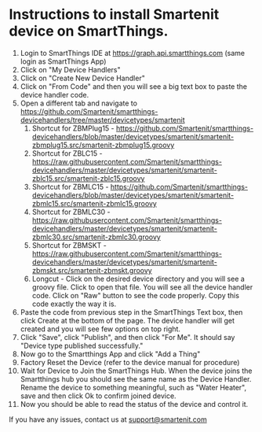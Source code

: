 # Instructions to install Smartenit device on SmartThings.

1. Login to SmartThings IDE at https://graph.api.smartthings.com (same login as SmartThings App)
2. Click on "My Device Handlers"
3. Click on "Create New Device Handler"
4. Click on "From Code" and then you will see a big text box to paste the device handler code.
5. Open a different tab and navigate to https://github.com/Smartenit/smartthings-devicehandlers/tree/master/devicetypes/smartenit
    1. Shortcut for ZBMPlug15 - https://github.com/Smartenit/smartthings-devicehandlers/blob/master/devicetypes/smartenit/smartenit-zbmplug15.src/smartenit-zbmplug15.groovy
    2. Shortcut for ZBLC15 - https://raw.githubusercontent.com/Smartenit/smartthings-devicehandlers/master/devicetypes/smartenit/smartenit-zblc15.src/smartenit-zblc15.groovy
    3. Shortcut for ZBMLC15 - https://github.com/Smartenit/smartthings-devicehandlers/blob/master/devicetypes/smartenit/smartenit-zbmlc15.src/smartenit-zbmlc15.groovy
    4. Shortcut for ZBMLC30 - https://raw.githubusercontent.com/Smartenit/smartthings-devicehandlers/master/devicetypes/smartenit/smartenit-zbmlc30.src/smartenit-zbmlc30.groovy
    5. Shortcut for ZBMSKT - https://raw.githubusercontent.com/Smartenit/smartthings-devicehandlers/master/devicetypes/smartenit/smartenit-zbmskt.src/smartenit-zbmskt.groovy
    6. Longcut - Click on the desired device directory and you will see a groovy file. Click to open that file. You will see all the device handler code. Click on "Raw" button to see the code properly.  Copy this code exactly the way it is.
6. Paste the code from previous step in the SmartThings Text box, then click Create at the bottom of the page. The device handler will get created and you will see few options on top right.
7. Click "Save", click "Publish", and then click "For Me".  It should say "Device type published successfully."
8. Now go to the Smartthings App and click "Add a Thing"
9. Factory Reset the Device (refer to the device manual for procedure)
10. Wait for Device to Join the SmartThings Hub. When the device joins the Smartthings hub you should see the same name as the Device Handler. Rename the device to something meaningful, such as "Water Heater", save and then click Ok to confirm joined device. 
11. Now you should be able to read the status of the device and control it.

If you have any issues, contact us at support@smartenit.com

